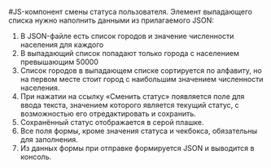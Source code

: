 #JS-компонент смены статуса пользователя.
Элемент выпадающего списка нужно наполнить данными из прилагаемого
JSON:
1. В JSON-файле есть список городов и значение численности населения
для каждого
2. В выпадающий список попадают только города с населением
превышающим 50000
3. Список городов в выпадающем списке сортируется по
алфавиту, но на первом месте стоит город с наибольшим значением
численности населения.
4. При нажатии на ссылку «Сменить статус» появляется поле для ввода
текста, значением которого является текущий статус, с возможностью его
отредактировать и сохранить.
5. Сохранённый статус отображается в серой плашке.
6. Все поля формы, кроме значения статуса и чекбокса, обязательны для
заполнения.
7. Из данных формы при отправке формируется JSON и выводится в
консоль.